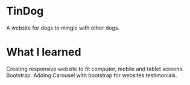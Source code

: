# TinDog

A website for dogs to mingle with other dogs.

# What I learned

Creating responsive website to fit computer, mobile and tablet screens.
Bootstrap.
Adding Carousel with bootstrap for websites testimonials.
